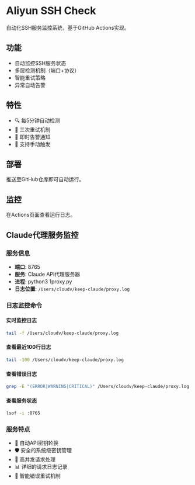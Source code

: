 # Aliyun SSH Check

自动化SSH服务监控系统，基于GitHub Actions实现。

## 功能

- 自动监控SSH服务状态
- 多层检测机制（端口+协议）
- 智能重试策略
- 异常自动告警

## 特性

- 🔍 每5分钟自动检测
- 🔄 三次重试机制
- 📢 即时告警通知
- 🚀 支持手动触发

## 部署

推送至GitHub仓库即可自动运行。

## 监控

在Actions页面查看运行日志。

## Claude代理服务监控

### 服务信息
- **端口**: 8765
- **服务**: Claude API代理服务器
- **进程**: python3 1proxy.py
- **日志位置**: `/Users/cloudv/keep-claude/proxy.log`

### 日志监控命令

#### 实时监控日志
```bash
tail -f /Users/cloudv/keep-claude/proxy.log
```

#### 查看最近100行日志
```bash
tail -100 /Users/cloudv/keep-claude/proxy.log
```

#### 查看错误日志
```bash
grep -E "(ERROR|WARNING|CRITICAL)" /Users/cloudv/keep-claude/proxy.log
```

#### 查看服务状态
```bash
lsof -i :8765
```

### 服务特点
- 🔄 自动API密钥轮换
- 🛡️ 安全的系统级密钥管理
- 🚀 高并发请求处理
- 📊 详细的请求日志记录
- 🔁 智能错误重试机制

